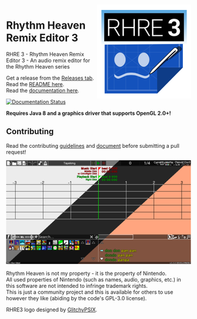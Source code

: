 <img align="right" src="core/assets/images/icon/256.png" height="256" width="256">

# Rhythm Heaven Remix Editor 3
RHRE 3 - Rhythm Heaven Remix Editor 3 - An audio remix editor for the Rhythm Heaven series

Get a release from the [Releases tab](https://github.com/chrislo27/RhythmHeavenRemixEditor2/releases).<br>
Read the [README here](http://rhre.readthedocs.io/en/latest/README/).<br>
Read the [documentation here](http://rhre.readthedocs.io/en/latest/).

[![Documentation Status](https://readthedocs.org/projects/rhre/badge/?version=latest)](http://rhre.readthedocs.io/en/latest/?badge=latest)

**Requires Java 8 and a graphics driver that supports OpenGL 2.0+!**

## Contributing
Read the contributing [guidelines](https://github.com/chrislo27/RhythmHeavenRemixEditor2/wiki/Guidelines-and-Syntactical-Requirements) and [document](https://github.com/chrislo27/RhythmHeavenRemixEditor2/blob/dev/.github/CONTRIBUTING.md) before submitting a pull request!

![Palettes screenshot](.github/rhre-palettes.png)

Rhythm Heaven is not my property - it is the property of Nintendo.<br>
All used properties of Nintendo (such as names, audio, graphics, etc.) in this software are not intended to infringe trademark rights.<br>
This is just a community project and this is available for others to use
however they like (abiding by the code's GPL-3.0 license).

RHRE3 logo designed by [GlitchyPSIX](https://www.youtube.com/user/supermarioglitchy33/).
